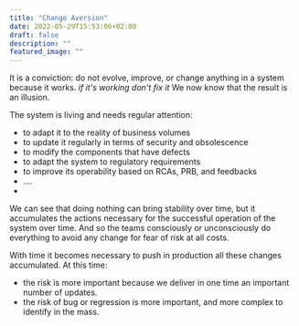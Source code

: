 ```yaml
---
title: "Change Aversion"
date: 2022-05-29T15:53:06+02:00
draft: false
description: ""
featured_image: ""
---
```


It is a conviction: do not evolve, improve, or change anything in a system because it works. 
*if it's working don't fix it* 
We now know that the result is an illusion. 
 
 
The system is living and needs regular attention: 
- to adapt it to the reality of business volumes 
-	to update it regularly in terms of security and obsolescence 
-	to modify the components that have defects 
-	to adapt the system to regulatory requirements 
-	to improve its operability based on RCAs, PRB, and feedbacks 
-	…. 
-
  
We can see that doing nothing can bring stability over time, but it accumulates the actions necessary for the successful operation of the system over time. And so the teams consciously or unconsciously do everything to avoid any change for fear of risk at all costs. 
 
 
With time it becomes necessary to push in production all these changes accumulated. At this time: 
-	the risk is more important because we deliver in one time an important number of updates. 
-	the risk of bug or regression is more important, and more complex to identify in the mass. 

